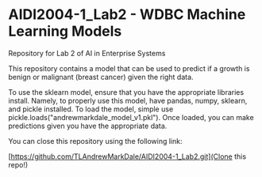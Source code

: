 # AIDI2004-1_Lab2 - WDBC Machine Learning Models
Repository for Lab 2 of AI in Enterprise Systems

This repository contains a model that can be used to predict if a growth is benign or malignant (breast cancer) given the right data.

To use the sklearn model, ensure that you have the appropriate libraries install. Namely, to properly use this model, have pandas, numpy, sklearn, and pickle installed. To load the model, simple use pickle.loads("andrewmarkdale_model_v1.pkl"). Once loaded, you can make predictions given you have the appropriate data.

You can close this repository using the following link:

[https://github.com/TLAndrewMarkDale/AIDI2004-1_Lab2.git](Clone this repo!)

